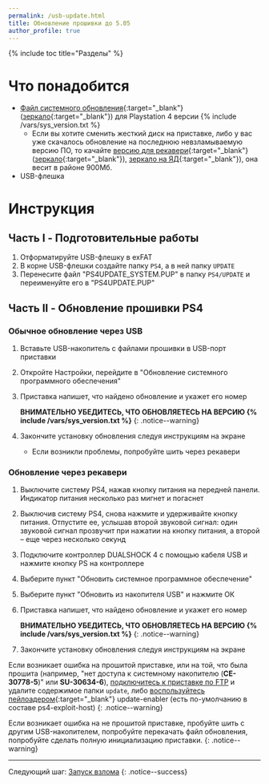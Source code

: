 ```yaml
---
permalink: /usb-update.html
title: Обновление прошивки до 5.05
author_profile: true
---
```

{% include toc title="Разделы" %}

# Что понадобится

* [Файл системного обновления](https://psarchive.darksoftware.xyz/505Retail.PUP){:target="_blank"} ([зеркало](https://nzxtrules.stackstorage.com/s/UqZQbEL8OzulBej){:target="_blank"}) для Playstation 4 версии {% include /vars/sys_version.txt %}
	* Если вы хотите сменить жесткий диск на приставке, либо у вас уже скачалось обновление на последнюю невзламываемую версию ПО, то качайте [версию для рекавери](https://psarchive.darksoftware.xyz/PS4UPDATE5.05REC.PUP){:target="_blank"} ([зеркало](https://nzxtrules.stackstorage.com/s/QQvXQn9zB7XM9rU){:target="_blank"}), [зеркало на ЯД](https://yadi.sk/d/5eIXarTK3RZcZD){:target="_blank"}), она весит в районе 900Мб. 
* USB-флешка

# Инструкция

## Часть I - Подготовительные работы

1. Отформатируйте USB-флешку в exFAT
1. В корне USB-флешки создайте папку `PS4`, а в ней папку `UPDATE`
1. Перенесите файл "PS4UPDATE_SYSTEM.PUP" в папку `PS4/UPDATE` и переименуйте его в "PS4UPDATE.PUP"

## Часть II - Обновление прошивки PS4

### Обычное обновление через USB

1. Вставьте USB-накопитель с файлами прошивки в USB-порт приставки
1. Откройте Настройки, перейдите в "Обновление системного программного обеспечения"
1. Приставка напишет, что найдено обновление и укажет его номер

	**ВНИМАТЕЛЬНО УБЕДИТЕСЬ, ЧТО ОБНОВЛЯЕТЕСЬ НА ВЕРСИЮ {% include /vars/sys_version.txt %}**
    {: .notice--warning}

1. Закончите установку обновления следуя инструкциям на экране
	* Если возникли проблемы, попробуйте шить через рекавери

### Обновление через рекавери

1. Выключите систему PS4, нажав кнопку питания на передней панели. Индикатор питания несколько раз мигнет и погаснет
1. Выключив систему PS4, снова нажмите и удерживайте кнопку питания. Отпустите ее, услышав второй звуковой сигнал: один звуковой сигнал прозвучит при нажатии на кнопку питания, а второй – еще через несколько секунд
1. Подключите контроллер DUALSHOCK 4 с помощью кабеля USB и нажмите кнопку PS на контроллере
1. Выберите пункт "Обновить системное программное обеспечение"
1. Выберите пункт "Обновить из накопителя USB" и нажмите ОК
1. Приставка напишет, что найдено обновление и укажет его номер

	**ВНИМАТЕЛЬНО УБЕДИТЕСЬ, ЧТО ОБНОВЛЯЕТЕСЬ НА ВЕРСИЮ {% include /vars/sys_version.txt %}**
    {: .notice--warning}

1. Закончите установку обновления следуя инструкциям на экране

Если возникает ошибка на прошитой приставке, или на той, что была прошита (например, "нет доступа к системному накопителю (**CE-30778-5**)" или **SU-30634-6**), [подключитесь к приставке по FTP](ftp) и удалите содержимое папки `update`, либо [воспользуйтесь пейлоадером](payloads){:target="_blank"} update-enabler (есть по-умолчанию в составе ps4-exploit-host)
{: .notice--warning}

Если возникает ошибка на не прошитой приставке, пробуйте шить с другим USB-накопителем, попробуйте перекачать файл обновления, попробуйте сделать полную инициализацию приставки.
{: .notice--warning}

___

Следующий шаг: [Запуск взлома](start-hen) 
{: .notice--success}